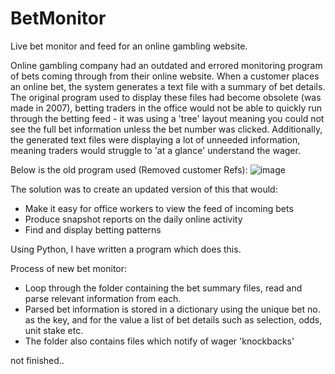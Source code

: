 # BetMonitor
Live bet monitor and feed for an online gambling website.

Online gambling company had an outdated and errored monitoring program of bets coming through from their online website. 
When a customer places an online bet, the system generates a text file with a summary of bet details. 
The original program used to display these files had become obsolete (was made in 2007), betting traders in the office would not be able to quickly run through the betting feed - it was using a 'tree' layout meaning you could not see the full bet information unless the bet number was clicked. Additionally, the generated text files were displaying a lot of unneeded information, meaning traders would struggle to 'at a glance' understand the wager. 

Below is the old program used (Removed customer Refs):
![image](https://github.com/sambanks5/BetMonitor/assets/121309218/cd0dfb2b-7c0c-4017-906b-2d22b1f1b211)

The solution was to create an updated version of this that would:
- Make it easy for office workers to view the feed of incoming bets
- Produce snapshot reports on the daily online activity
- Find and display betting patterns

Using Python, I have written a program which does this. 

Process of new bet monitor:
- Loop through the folder containing the bet summary files, read and parse relevant information from each.
- Parsed bet information is stored in a dictionary using the unique bet no. as the key, and for the value a list of bet details such as selection, odds, unit stake etc.
- The folder also contains files which notify of wager 'knockbacks' 


not finished..
